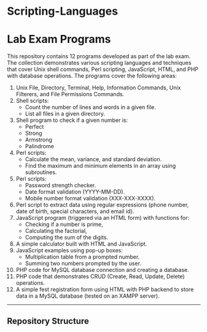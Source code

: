 # Scripting-Languages
# Lab Exam Programs

This repository contains 12 programs developed as part of the lab exam. The collection demonstrates various scripting languages and techniques that cover Unix shell commands, Perl scripting, JavaScript, HTML, and PHP with database operations. The programs cover the following areas:

1. Unix File, Directory, Terminal, Help, Information Commands, Unix Filterers, and File Permissions Commands.
2. Shell scripts:
   - Count the number of lines and words in a given file.
   - List all files in a given directory.
3. Shell program to check if a given number is:
   - Perfect
   - Strong
   - Armstrong
   - Palindrome
4. Perl scripts:
   - Calculate the mean, variance, and standard deviation.
   - Find the maximum and minimum elements in an array using subroutines.
5. Perl scripts:
   - Password strength checker.
   - Date format validation (YYYY-MM-DD).
   - Mobile number format validation (XXX-XXX-XXXX).
6. Perl script to extract data using regular expressions (phone number, date of birth, special characters, and email id).
7. JavaScript program (triggered via an HTML form) with functions for:
   - Checking if a number is prime,
   - Calculating the factorial,
   - Computing the sum of the digits.
8. A simple calculator built with HTML and JavaScript.
9. JavaScript examples using pop-up boxes:
   - Multiplication table from a prompted number.
   - Summing two numbers prompted by the user.
10. PHP code for MySQL database connection and creating a database.
11. PHP code that demonstrates CRUD (Create, Read, Update, Delete) operations.
12. A simple fest registration form using HTML with PHP backend to store data in a MySQL database (tested on an XAMPP server).

---

## Repository Structure

